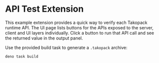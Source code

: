 # API Test Extension

This example extension provides a quick way to verify each Takopack runtime API.
The UI page lists buttons for the APIs exposed to the server, client and UI
layers individually. Click a button to run that API call and see the returned
value in the output panel.

Use the provided build task to generate a `.takopack` archive:

```bash
deno task build
```
